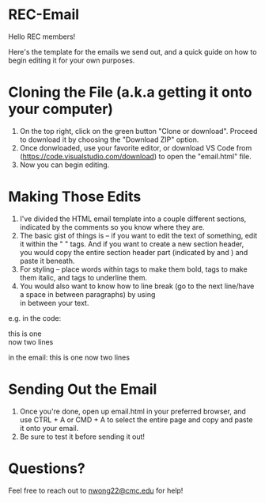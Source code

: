 # REC-Email

Hello REC members!

Here's the template for the emails we send out, and a quick guide on how to begin editing it for your own purposes. 

# Cloning the File (a.k.a getting it onto your computer)

1. On the top right, click on the green button "Clone or download". Proceed to download it by choosing the "Download ZIP" option. 
2. Once donwloaded, use your favorite editor, or download VS Code from (https://code.visualstudio.com/download) to open the "email.html" file. 
3. Now you can begin editing. 

# Making Those Edits

1. I've divided the HTML email template into a couple different sections, indicated by the comments so you know where they are. 
2. The basic gist of things is – if you want to edit the text of something, edit it within the "<td> </td>" tags. And if you want to create a new section header, you would copy the entire section header part (indicated by <!-- SECTION HEADER --> and <!-- END SECTION HEADER -->) and paste it beneath. 
3. For styling – place words within <b> </b> tags to make them bold, <i> </i> tags to make them italic, and <u> </u> tags to underline them. 
4. You would also want to know how to line break (go to the next line/have a space in between paragraphs) by using <br> in between your text.

e.g. in the code: 
<td> this is one <br> now two lines </td>

in the email: 
this is one
now two lines

# Sending Out the Email

1. Once you're done, open up email.html in your preferred browser, and use CTRL + A or CMD + A to select the entire page and copy and paste it onto your email. 
2. Be sure to test it before sending it out! 

# Questions? 

Feel free to reach out to nwong22@cmc.edu for help!
